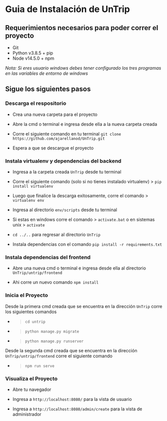 # Guia de Instalación de UnTrip

## Requerimientos necesarios para poder correr el proyecto

- Git
- Python v3.8.5 + pip
- Node v14.5.0 + npm

*Nota: Si eres usuario windows debes tener configurado*
*los tres programas en las variables de entorno de windows*

## Sigue los siguientes pasos

### Descarga el respositorio

- Crea una nueva carpeta para el proyecto

- Abre la cmd o terminal e ingresa desde ella a la nueva carpeta creada

- Corre el siguiente comando en tu terminal `git clone https://github.com/ajarellanod/UnTrip.git`

- Espera a que se descargue el proyecto


### Instala virtualenv y dependencias del backend

- Ingresa a la carpeta creada `UnTrip` desde tu terminal

- Corre el siguiente comando (solo si no tienes instalado virtualenv) > `pip install virtualenv`

- Luego que finalice la descarga exitosamente, corre el comando > `virtualenv env`

- Ingresa al directorio `env/scripts` desde tu terminal

- Si estas en windows corre el comando > `activate.bat` o en sistemas unix > `activate`

- `cd ../..` para regresar al directorio `UnTrip`

- Instala dependencias con el comando `pip install -r requirements.txt`


### Instala dependencias del frontend

- Abre una nueva cmd o terminal e ingresa desde ella al directorio `UnTrip/untrip/frontend`

- Ahi corre un nuevo comando `npm install`


### Inicia el Proyecto

Desde la primera cmd creada que se encuentra en la dirección `UnTrip` corre los siguientes comandos

- > `cd untrip`

- > `python manage.py migrate`

- > `python manage.py runserver`

Desde la segunda cmd creada que se encuentra en la dirección `UnTrip/untrip/frontend` corre el siguiente comando

- > `npm run serve`


### Visualiza el Proyecto

- Abre tu navegador

- Ingresa a `http://localhost:8080/` para la vista de usuario

- Ingresa a `http://localhost:8080/admin/create` para la vista de administrador